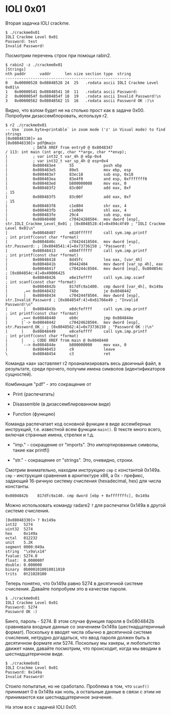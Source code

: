 IOLI 0x01
=========

Вторая задачка IOLI crackme.

```
$ ./crackme0x01
IOLI Crackme Level 0x01
Password: test
Invalid Password!
```

Посмотрим перечень строк при помощи rabin2.

```
$ rabin2 -z ./crackme0x01
[Strings]
nth paddr      vaddr      len size section type  string
-------------------------------------------------------
0   0x00000528 0x08048528 24  25   .rodata ascii IOLI Crackme Level 0x01\n
1   0x00000541 0x08048541 10  11   .rodata ascii Password:
2   0x0000054f 0x0804854f 18  19   .rodata ascii Invalid Password!\n
3   0x00000562 0x08048562 15  16   .rodata ascii Password OK :)\n
```

Видно, что взлом будет не на столько прост как в задаче 0x00. Попробуем дизассемблоровать, используя r2.

```
$ r2 ./crackme0x01
-- Use `zoom.byte=printable` in zoom mode ('z' in Visual mode) to find strings
[0x08048330]> aa
[0x08048330]> pdf@main
            ; DATA XREF from entry0 @ 0x8048347
/ 113: int main (int argc, char **argv, char **envp);
|           ; var int32_t var_4h @ ebp-0x4
|           ; var int32_t var_sp_4h @ esp+0x4
|           0x080483e4      55             push ebp
|           0x080483e5      89e5           mov ebp, esp
|           0x080483e7      83ec18         sub esp, 0x18
|           0x080483ea      83e4f0         and esp, 0xfffffff0
|           0x080483ed      b800000000     mov eax, 0
|           0x080483f2      83c00f         add eax, 0xf                ; 15
|           0x080483f5      83c00f         add eax, 0xf                ; 15
|           0x080483f8      c1e804         shr eax, 4
|           0x080483fb      c1e004         shl eax, 4
|           0x080483fe      29c4           sub esp, eax
|           0x08048400      c70424288504.  mov dword [esp], str.IOLI_Crackme_Level_0x01 ; [0x8048528:4]=0x494c4f49 ; "IOLI Crackme Level 0x01\n"
|           0x08048407      e810ffffff     call sym.imp.printf         ; int printf(const char *format)
|           0x0804840c      c70424418504.  mov dword [esp], str.Password: ; [0x8048541:4]=0x73736150 ; "Password: "
|           0x08048413      e804ffffff     call sym.imp.printf         ; int printf(const char *format)
|           0x08048418      8d45fc         lea eax, [var_4h]
|           0x0804841b      89442404       mov dword [var_sp_4h], eax
|           0x0804841f      c704244c8504.  mov dword [esp], 0x804854c  ; [0x804854c:4]=0x49006425
|           0x08048426      e8e1feffff     call sym.imp.scanf          ; int scanf(const char *format)
|           0x0804842b      817dfc9a1400.  cmp dword [var_4h], 0x149a
|       ,=< 0x08048432      740e           je 0x8048442
|       |   0x08048434      c704244f8504.  mov dword [esp], str.Invalid_Password ; [0x804854f:4]=0x61766e49 ; "Invalid Password!\n"
|       |   0x0804843b      e8dcfeffff     call sym.imp.printf         ; int printf(const char *format)
|      ,==< 0x08048440      eb0c           jmp 0x804844e
|      |`-> 0x08048442      c70424628504.  mov dword [esp], str.Password_OK_: ; [0x8048562:4]=0x73736150 ; "Password OK :)\n"
|      |    0x08048449      e8cefeffff     call sym.imp.printf         ; int printf(const char *format)
|      |    ; CODE XREF from main @ 0x8048440
|      `--> 0x0804844e      b800000000     mov eax, 0
|           0x08048453      c9             leave
\           0x08048454      c3             ret
```

Команда «aa» заставляет r2 проанализировать весь двоичный файл, в результате, среди прочего, получим имена символов (идентификаторов сущностей).

Комбинация "pdf" - это сокращение от

* Print (распечатать)

* Disassemble (в дизассемблированном виде)

* Function (функцию)

Команда распечатает код основной функции в виде ассемберных инструкций, т.е. известной всем функции `main()`. В тексте много всего, включая странные имена, стрелки и т.д.

* "imp." - сокращение от "imports". Это импортированные символы, такие как printf()

* "str." - сокращение от "strings". Это, очевидно, строки.

Смотрим внимательно, находим инструкцию `cmp` с константой 0x149a. `cmp` - инструкция сравнения в архитектуре x86, а 0x - префикс, задающий 16-ричную систему счисления (hexadecimal, hex) для числа константы.

```
0x0804842b    817dfc9a140. cmp dword [ebp + 0xfffffffc], 0x149a
```

Можно использовать команду radare2 `?` для распечатки 0x149a в другой системе счисления.

```
[0x08048330]> ? 0x149a
int32   5274
uint32  5274
hex     0x149a
octal   012232
unit    5.2K
segment 0000:049a
string  "\x9a\x14"
fvalue: 5274.0
float:  0.000000f
double: 0.000000
binary  0b0001010010011010
trits   0t21020100
```

Теперь понятно, что 0x149a равно 5274 в десятичной системе счисления. Давайте попробуем это в качестве пароля.

```
$ ./crackme0x01
IOLI Crackme Level 0x01
Password: 5274
Password OK :)
```

Бинго, пароль - 5274. В этом случае функция пароля в 0x0804842b сравнивала входные данные со значением 0x149a (шестнадцатеричный формат). Поскольку в вводят числа обычно в десятичной системе счисления, нетрудно догадаться, что ввод пароля должен быть в десятичном формате или 5274. Поскольку мы хакеры, и любопытство движет нами, давайте посмотрим, что происходит, когда мы вводим в шестнадцатеричном виде.

```
$ ./crackme0x01
IOLI Crackme Level 0x01
Password: 0x149a
Invalid Password!
```

Стоило попытатья, но не сработало. Проблема в том, что `scanf()` принимает 0 в 0x149a как ноль, а остальные данные в связи с этим не принимаются как шестнадцатеричное значение.

На этом все с задачей IOLI 0x01.
